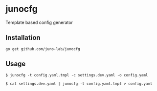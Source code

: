 # junocfg
Template based config  generator

## Installation

```
go get github.com/juno-lab/junocfg
```

## Usage

```
$ junocfg -t config.yaml.tmpl -c settings.dev.yaml -o config.yaml

$ cat settings.dev.yaml | junocfg -t config.yaml.tmpl > config.yaml
```
